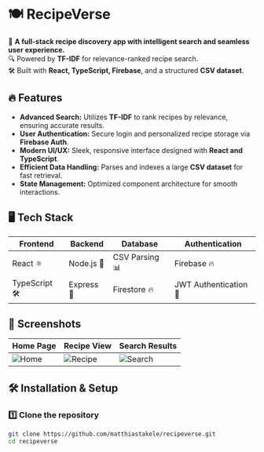 # 🍽️ RecipeVerse

🚀 **A full-stack recipe discovery app with intelligent search and seamless user experience.**  
🔍 Powered by **TF-IDF** for relevance-ranked recipe search.  
🛠 Built with **React, TypeScript, Firebase**, and a structured **CSV dataset**.

## 🔥 Features

- **Advanced Search:** Utilizes **TF-IDF** to rank recipes by relevance, ensuring accurate results.
- **User Authentication:** Secure login and personalized recipe storage via **Firebase Auth**.
- **Modern UI/UX:** Sleek, responsive interface designed with **React and TypeScript**.
- **Efficient Data Handling:** Parses and indexes a large **CSV dataset** for fast retrieval.
- **State Management:** Optimized component architecture for smooth interactions.

## 🖥️ Tech Stack

| Frontend  | Backend  | Database | Authentication |
|-----------|---------|----------|----------------|
| React ⚛️  | Node.js 🌿 | CSV Parsing 📊 | Firebase 🔥 |
| TypeScript 🛠 | Express 🚀 | Firestore 🔥 | JWT Authentication 🔑 |

## 📸 Screenshots

| Home Page | Recipe View | Search Results |
|-----------|------------|---------------|
| ![Home](docs/home.png) | ![Recipe](docs/recipe.png) | ![Search](docs/search.png) |

## 🛠 Installation & Setup

### 1️⃣ Clone the repository
```sh
git clone https://github.com/matthiastakele/recipeverse.git
cd recipeverse
